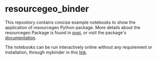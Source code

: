 # resourcegeo_binder
This repository contains concise example notebooks to show the application of resourcegeo Python package. More details about the resourcegeo Package is found in [pypi](https://pypi.org/project/resourcegeo/), or visit the package's [documentation](https://orespace.net/resourcegeo_doc/welcome.html).

The notebooks can be run interactively online without any requirement or installation, through mybinder in this [link](https://mybinder.org/v2/gh/numpattern/resourcegeo_binder/main).




